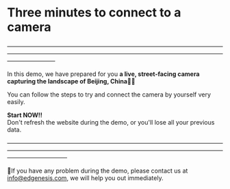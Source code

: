 # Three minutes to connect to a camera

————————————————————————————————————————————————————————————————————————————————
<br/>

In this demo, we have prepared for you **a live, street-facing camera capturing the landscape of Beijing, China**📸🌇

You can follow the steps to try and connect the camera by yourself very easily.
<br/>

**Start NOW!!**
<br/>
Don't refresh the website during the demo, or you'll lose all your previous data.
<br/>

——————————————————————————————————————————————————————————————————————————————————
<br/>

🔔If you have any problem during the demo, please contact us at [info@edgenesis.com](mailto:info@edgenesis.com), we will help you out immediately.
